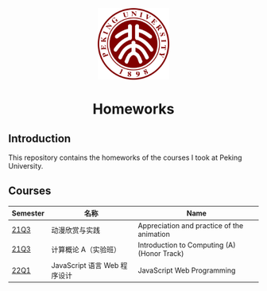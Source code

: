 <div align="center">
  <img src="./misc/assets/PKULogo.svg" width="144" height="144">
  <h1>Homeworks</h1>
</div>

## Introduction

This repository contains the homeworks of the courses I took at Peking University.

## Courses

| Semester                   | 名称                         | Name                                        |
| -------------------------- | ---------------------------- | ------------------------------------------- |
| [21Q3](./2021Q3/README.md) | 动漫欣赏与实践               | Appreciation and practice of the animation  |
| [21Q3](./2022Q1/README.md) | 计算概论 A（实验班）         | Introduction to Computing (A) (Honor Track) |
| [22Q1](./2022Q3/README.md) | JavaScript 语言 Web 程序设计 | JavaScript Web Programming                  |
